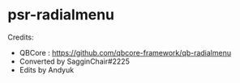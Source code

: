 # psr-radialmenu

Credits:
- QBCore : https://github.com/qbcore-framework/qb-radialmenu
- Converted by SagginChair#2225
- Edits by Andyuk